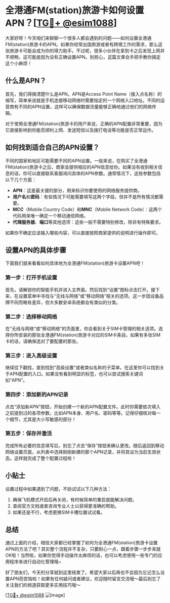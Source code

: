 # 全港通FM(station)旅游卡如何设置APN？[[TG💪+ @esim1088](https://t.me/s/esim1088)]

大家好呀！今天咱们来聊聊一个很多人都会遇到的问题——如何设置全港通FM(station)旅游卡的APN。如果你经常出国旅游或者有跨境工作的需求，那么这张旅游卡可能会成为你的得力助手。不过呢，很多小伙伴在拿到卡之后发现上网并不顺畅，这可能是因为没有正确设置APN。别担心，这篇文章会手把手教你搞定这个小麻烦！

## 什么是APN？

首先，我们得搞清楚什么是APN。APN是Access Point Name（接入点名称）的缩写，简单来说就是手机连接移动网络时需要指定的一个网络入口地址。不同的运营商有不同的APN设置，这样可以确保数据流量能够正确地通过他们的网络传输。

对于使用全港通FM(station)旅游卡的用户来说，正确的APN配置非常重要，因为它直接影响到你能否顺利上网、发送短信以及拨打电话等功能是否正常运作。

## 如何找到适合自己的APN设置？

不同的国家和地区可能需要不同的APN设置。一般来说，在购买了全港通FM(station)旅游卡之后，商家会提供相应的APN信息给你。如果没有收到相关信息的话，你可以直接联系客服询问具体的APN参数。通常情况下，这些参数包括以下几个方面：

- **APN**：这是最关键的部分，用来标识你要使用的网络服务提供商。
- **用户名**和**密码**：有些情况下可能需要填写这两个字段，但并不是所有情况都需要。
- **MCC**（Mobile Country Code）和**MNC**（Mobile Network Code）：这两个代码用来唯一确定一个移动通信网络。
- **代理服务器**、**端口**等其他选项：这些一般不需要特别修改，除非有特殊要求。

如果你不确定应该输入哪些内容，可以直接按照商家提供的说明进行操作即可。

## 设置APN的具体步骤

下面我们就来看看如何具体地为全港通FM(station)旅游卡设置APN吧！

### 第一步：打开手机设置
首先，请解锁你的智能手机并进入主界面。然后找到“设置”图标点击打开。接下来，在设置菜单中寻找与“无线与网络”或“移动网络”相关的选项。这一步因设备品牌不同而略有差异，但大多数安卓系统都会有类似的分类。

### 第二步：选择移动网络
在“无线与网络”或“移动网络”的页面里，你会看到关于SIM卡管理的相关选项。选择你所安装的那张全港通FM(station)旅游卡对应的SIM卡条目。如果有多张SIM卡的话，请确保选对了要配置的那张。

### 第三步：进入高级设置
继续往下翻找，直到找到“高级设置”或者类似名称的子菜单。在这里你可以找到关于APN配置的入口。如果没有看到明显的标签，也可以尝试搜索关键词如“APN”。

### 第四步：添加新的APN记录
点击“添加新APN”按钮，开始创建一个新的APN配置文件。此时你需要依次填入之前提到过的各项参数，比如APN本身、用户名、密码等等。记得仔细核对每一个细节，尤其是大小写敏感的部分！

### 第五步：保存并激活
完成所有必要的信息填写后，别忘了点击“保存”按钮来确认更改。随后返回到移动网络设置页面，从列表中选择刚刚新建的那个APN记录，并将其设为当前生效状态。这样就完成了整个配置过程啦！

## 小贴士
设置过程中如果遇到了问题，不妨试试以下几种方法：
1. 确保飞机模式开启后再关闭，有时候简单的重启就能解决问题。
2. 查阅官方文档或者咨询专业人士以获得更准确的帮助。
3. 如果还是不行，考虑更换SIM卡槽位置试试看。

## 总结

通过上面的介绍，相信大家都已经掌握了如何为全港通FM(station)旅游卡设置APN的方法了吧？其实整个流程并不复杂，只要耐心一点，跟着步骤一步步来就OK啦！当然啦，如果你觉得手动操作太麻烦的话，也可以考虑使用一些专门的应用程序来进行自动化管理哦~

好了朋友们，今天的分享就到这里结束了。希望大家以后再也不会因为忘记怎么设置APN而苦恼啦！如果有任何疑问或者建议，欢迎随时留言交流哦～最后别忘了关注我们的频道获取更多实用技巧哦～

[[TG💪+ @esim1088](https://t.me/s/esim1088) ![Image](https://i.postimg.cc/4NQfJmqS/Snipaste-2025-05-13-00-14-12.png)]
